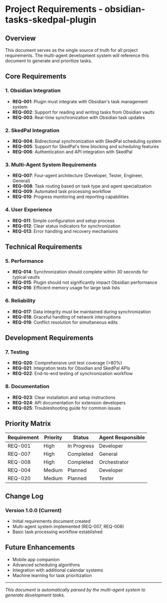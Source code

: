 # Project Requirements - obsidian-tasks-skedpal-plugin

## Overview
This document serves as the single source of truth for all project requirements. The multi-agent development system will reference this document to generate and prioritize tasks.

## Core Requirements

### 1. Obsidian Integration
- **REQ-001**: Plugin must integrate with Obsidian's task management system
- **REQ-002**: Support for reading and writing tasks from Obsidian vaults
- **REQ-003**: Real-time synchronization with Obsidian task updates

### 2. SkedPal Integration
- **REQ-004**: Bidirectional synchronization with SkedPal scheduling system
- **REQ-005**: Support for SkedPal's time blocking and scheduling features
- **REQ-006**: Authentication and API integration with SkedPal

### 3. Multi-Agent System Requirements
- **REQ-007**: Four-agent architecture (Developer, Tester, Engineer, General)
- **REQ-008**: Task routing based on task type and agent specialization
- **REQ-009**: Automated task processing workflow
- **REQ-010**: Progress monitoring and reporting capabilities

### 4. User Experience
- **REQ-011**: Simple configuration and setup process
- **REQ-012**: Clear status indicators for synchronization
- **REQ-013**: Error handling and recovery mechanisms

## Technical Requirements

### 5. Performance
- **REQ-014**: Synchronization should complete within 30 seconds for typical vaults
- **REQ-015**: Plugin should not significantly impact Obsidian performance
- **REQ-016**: Efficient memory usage for large task lists

### 6. Reliability
- **REQ-017**: Data integrity must be maintained during synchronization
- **REQ-018**: Graceful handling of network interruptions
- **REQ-019**: Conflict resolution for simultaneous edits

## Development Requirements

### 7. Testing
- **REQ-020**: Comprehensive unit test coverage (>80%)
- **REQ-021**: Integration tests for Obsidian and SkedPal APIs
- **REQ-022**: End-to-end testing of synchronization workflow

### 8. Documentation
- **REQ-023**: Clear installation and setup instructions
- **REQ-024**: API documentation for extension developers
- **REQ-025**: Troubleshooting guide for common issues

## Priority Matrix

| Requirement | Priority | Status      | Agent Responsible |
|-------------|----------|-------------|-------------------|
| REQ-001     | High     | In Progress | Developer         |
| REQ-007     | High     | Completed   | General           |
| REQ-008     | High     | Completed   | Orchestrator      |
| REQ-004     | Medium   | Planned     | Developer         |
| REQ-020     | Medium   | Planned     | Tester            |

## Change Log

### Version 1.0.0 (Current)
- Initial requirements document created
- Multi-agent system implemented (REQ-007, REQ-008)
- Basic task processing workflow established

## Future Enhancements
- Mobile app companion
- Advanced scheduling algorithms
- Integration with additional calendar systems
- Machine learning for task prioritization

---

*This document is automatically parsed by the multi-agent system to generate development tasks.*